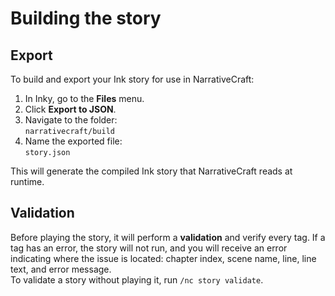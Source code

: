 # Building the story

## Export

To build and export your Ink story for use in NarrativeCraft:

1. In Inky, go to the **Files** menu.
2. Click **Export to JSON**.
3. Navigate to the folder:  
   `narrativecraft/build`
4. Name the exported file:  
   `story.json`

This will generate the compiled Ink story that NarrativeCraft reads at runtime.

## Validation

Before playing the story, it will perform a **validation** and verify every tag. If a tag has an error, the story will not run, and you will receive an error indicating where the issue is located: chapter index, scene name, line, line text, and error message.  
To validate a story without playing it, run `/nc story validate`.
